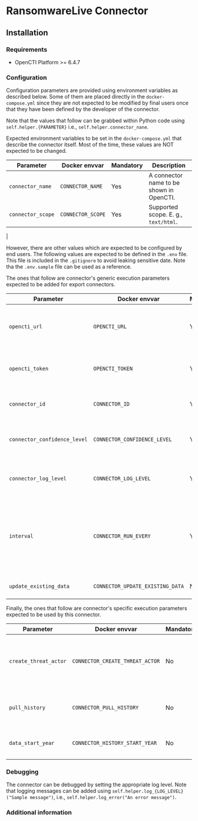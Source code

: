 # RansomwareLive Connector

<!--
General description of the connector
* What it does
* How it works
* Special requirements
* Use case description
* ...
-->

## Installation

### Requirements

- OpenCTI Platform >= 6.4.7

### Configuration

Configuration parameters are provided using environment variables as described below.
Some of them are placed directly in the `docker-compose.yml` since they are not expected to be modified by final users once that they have been defined by the developer of the connector.

Note that the values that follow can be grabbed within Python code using `self.helper.{PARAMETER}` i.e., `self.helper.connector_nane`.

Expected environment variables to be set in the  `docker-compose.yml` that describe the connector itself.
Most of the time, these values are NOT expected to be changed.

| Parameter         | Docker envvar     | Mandatory | Description                              |
|-------------------|-------------------|-----------|------------------------------------------|
| `connector_name`  | `CONNECTOR_NAME`  | Yes       | A connector name to be shown in OpenCTI. |                                                                                                                   |
| `connector_scope` | `CONNECTOR_SCOPE` | Yes       | Supported scope. E. g., `text/html`.     |
 |

However, there are other values which are expected to be configured by end users.
The following values are expected to be defined in the `.env` file.
This file is included in the `.gitignore` to avoid leaking sensitive date. 
Note tha the `.env.sample` file can be used as a reference.

The ones that follow are connector's generic execution parameters expected to be added for export connectors.

| Parameter                    | Docker envvar                    | Mandatory | Description                                                                                                                                                                   |
|------------------------------|----------------------------------|-----------|-------------------------------------------------------------------------------------------------------------------------------------------------------------------------------|
| `opencti_url`                | `OPENCTI_URL`                    | Yes       | The URL of the OpenCTI platform. Note that final `/` should be avoided. Example value: `http://opencti:8080`                                                                  |
| `opencti_token`              | `OPENCTI_TOKEN`                  | Yes       | The default admin token configured in the OpenCTI platform parameters file.                                                                                                   |
| `connector_id`               | `CONNECTOR_ID`                   | Yes       | A valid arbitrary `UUIDv4` that must be unique for this connector.                                                                                                            |
| `connector_confidence_level` | `CONNECTOR_CONFIDENCE_LEVEL`     | Yes       | The default confidence level for created sightings (a number between 1 and 100).                                                                                              |
| `connector_log_level`        | `CONNECTOR_LOG_LEVEL`            | Yes       | The log level for this connector, could be `debug`, `info`, `warn` or `error` (less verbose).                                                                                 |
| `interval`                   | `CONNECTOR_RUN_EVERY`            | Yes       | The time unit is represented by a single character at the end of the string: d for days, h for hours, m for minutes, and s for seconds. e.g., 30s is 30 seconds. 1d is 1 day. |
| `update_existing_data`       | `CONNECTOR_UPDATE_EXISTING_DATA` | No        | Whether to update known existing data (Default: false)                                                                                                                        | |


Finally, the ones that follow are connector's specific execution parameters expected to be used by this connector.

| Parameter             | Docker envvar                   | Mandatory | Description                                              |
|-----------------------|---------------------------------|-----------|----------------------------------------------------------|
| `create_threat_actor` | `CONNECTOR_CREATE_THREAT_ACTOR` | No        | Whether to create a Threat Actor object (Default: false) |
| `pull_history`        | `CONNECTOR_PULL_HISTORY`        | No        | Whether to pull historic data (Default: false)           |
| `data_start_year`     | `CONNECTOR_HISTORY_START_YEAR`  | No        | The year to start from (Default: 2020)                   |

### Debugging

The connector can be debugged by setting the appropriate log level.
Note that logging messages can be added using `self.helper.log_{LOG_LEVEL}("Sample message")`, i.e., `self.helper.log_error("An error message")`.

<!-- Any additional information to help future users debug and report detailed issues concerning this connector -->

### Additional information


<!--
Any additional information about this connector
* What information is ingested/updated/changed
* What should the user take into account when using this connector
* ...
-->
